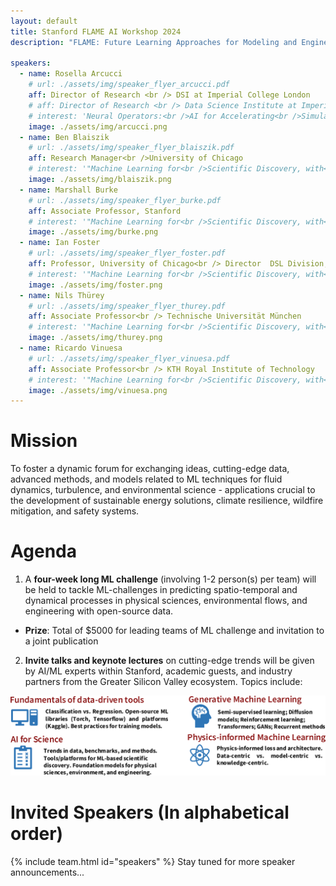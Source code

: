 ```yaml
---
layout: default
title: Stanford FLAME AI Workshop 2024
description: "FLAME: Future Learning Approaches for Modeling and Engineering"

speakers:
  - name: Rosella Arcucci
    # url: ./assets/img/speaker_flyer_arcucci.pdf
    aff: Director of Research <br /> DSI at Imperial College London
    # aff: Director of Research <br /> Data Science Institute at Imperial College London
    # interest: 'Neural Operators:<br />AI for Accelerating<br />Simulation and Design'
    image: ./assets/img/arcucci.png
  - name: Ben Blaiszik
    # url: ./assets/img/speaker_flyer_blaiszik.pdf
    aff: Research Manager<br />University of Chicago
    # interest: '"Machine Learning for<br />Scientific Discovery, with<br />Applications in Fluid Mechanics"'
    image: ./assets/img/blaiszik.png
  - name: Marshall Burke
    # url: ./assets/img/speaker_flyer_burke.pdf
    aff: Associate Professor, Stanford
    # interest: '"Machine Learning for<br />Scientific Discovery, with<br />Applications in Fluid Mechanics"'
    image: ./assets/img/burke.png
  - name: Ian Foster
    # url: ./assets/img/speaker_flyer_foster.pdf
    aff: Professor, University of Chicago<br /> Director  DSL Division, Argonne
    # interest: '"Machine Learning for<br />Scientific Discovery, with<br />Applications in Fluid Mechanics"'
    image: ./assets/img/foster.png
  - name: Nils Thürey
    # url: ./assets/img/speaker_flyer_thurey.pdf
    aff: Associate Professor<br /> Technische Universität München
    # interest: '"Machine Learning for<br />Scientific Discovery, with<br />Applications in Fluid Mechanics"'
    image: ./assets/img/thurey.png
  - name: Ricardo Vinuesa
    # url: ./assets/img/speaker_flyer_vinuesa.pdf
    aff: Associate Professor<br /> KTH Royal Institute of Technology
    # interest: '"Machine Learning for<br />Scientific Discovery, with<br />Applications in Fluid Mechanics"'
    image: ./assets/img/vinuesa.png
---
```

<!-- # Apply now
We invite Computational, Fluid Dynamics, Combustion, or AI/ML researchers worldwide  to join us at this virtual/hybrid workshop by [signing up here!](https://www.eventbrite.com/e/stanford-flame-ai-workshop-2023-tickets-593756701277) -->

# Mission
<!-- To foster a dynamic forum for exchanging ideas, data, methods, and models related to ML techniques for fluid dynamics, turbulence, and environmental flow - fields crucial to the development of energy, climate, wildfire mitigation and safety systems. -->
To foster a dynamic forum for exchanging ideas, cutting-edge data, advanced methods, and models related to ML techniques for fluid dynamics, turbulence, and environmental science - applications crucial to the development of sustainable energy solutions, climate resilience, wildfire mitigation, and safety systems.


# Agenda
1. A **four-week long ML challenge** (involving 1-2 person(s) per team) will be held to tackle ML-challenges in predicting spatio-temporal and dynamical processes in physical sciences, environmental flows, and engineering with open-source data.
- **Prize**: Total of $5000 for leading teams of ML challenge and invitation to a joint publication
2. **Invite talks and keynote lectures** on cutting-edge trends will be given by AI/ML experts within Stanford, academic guests,
and industry partners from the Greater Silicon Valley ecosystem. Topics include:

![topics](./assets/img/topics.png)

# Invited Speakers (In alphabetical order)
{% include team.html id="speakers" %}
Stay tuned for more speaker announcements...


<!-- Stay tuned for the speaker announcements... -->

